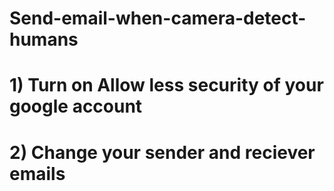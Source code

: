 # Send-email-when-camera-detect-humans
# 1) Turn on Allow less security of your google account
# 2) Change your sender and reciever emails
